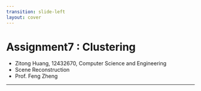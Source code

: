 ```yaml
---
transition: slide-left
layout: cover
---
```


# Assignment7 : Clustering
- Zitong Huang, 12432670, Computer Science and Engineering
- Scene Reconstruction
- Prof. Feng Zheng

---